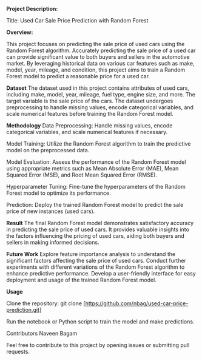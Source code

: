 
**Project Description:**

Title: Used Car Sale Price Prediction with Random Forest

**Overview:**

This project focuses on predicting the sale price of used cars using the Random Forest algorithm. Accurately predicting the sale price of a used car can provide significant value to both buyers and sellers in the automotive market. By leveraging historical data on various car features such as make, model, year, mileage, and condition, this project aims to train a Random Forest model to predict a reasonable price for a used car.

**Dataset**
The dataset used in this project contains attributes of used cars, including make, model, year, mileage, fuel type, engine size, and more. The target variable is the sale price of the cars. The dataset undergoes preprocessing to handle missing values, encode categorical variables, and scale numerical features before training the Random Forest model.

**Methodology**
Data Preprocessing: Handle missing values, encode categorical variables, and scale numerical features if necessary. 

Model Training: Utilize the Random Forest algorithm to train the predictive model on the preprocessed data.

Model Evaluation: Assess the performance of the Random Forest model using appropriate metrics such as Mean Absolute Error (MAE), Mean Squared Error (MSE), and Root Mean Squared Error (RMSE).

Hyperparameter Tuning: Fine-tune the hyperparameters of the Random Forest model to optimize its performance.

Prediction: Deploy the trained Random Forest model to predict the sale price of new instances (used cars).

**Result**
The final Random Forest model demonstrates satisfactory accuracy in predicting the sale price of used cars. It provides valuable insights into the factors influencing the pricing of used cars, aiding both buyers and sellers in making informed decisions.

**Future Work**
Explore feature importance analysis to understand the significant factors affecting the sale price of used cars. 
Conduct further experiments with different variations of the Random Forest algorithm to enhance predictive performance. 
Develop a user-friendly interface for easy deployment and usage of the trained Random Forest model. 

**Usage**

Clone the repository:
git clone [https://github.com/nbag/used-car-price-prediction.git]

Run the notebook or Python script to train the model and make predictions.

Contributors
Naveen Bagam

Feel free to contribute to this project by opening issues or submitting pull requests.
